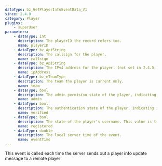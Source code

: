 ```yaml
---
dataType: bz_GetPlayerInfoEventData_V1
since: 2.4.0
category: Player
plugins:
    - superUser
parameters:
    - dataType: int
      description: The playerID the record refers too.
      name: playerID
    - dataType: bz_ApiString
      description: The callsign for the player.
      name: callsign
    - dataType: bz_ApiString
      description: The IPv4 address for the player. (not set in 2.4.0, fixed in 2.4.1.)
      name: ipAddress
    - dataType: bz_eTeamType
      description: The team the player is current only.
      name: team
    - dataType: bool
      description: The admin permision state of the player, indicating if they will be displayed with an '@' symbol in the scoreboard.
      name: admin
    - dataType: bool
      description: The authentication state of the player, indicating if they will be displayed with an '+' symbol in the scoreboard.
      name: verified
    - dataType: bool
      description: The state of the player's username. This value is true if the username is registered.
      name: registered
    - dataType: double
      description: The local server time of the event.
      name: eventTime
---
```


This event is called each time the server sends out a player info update message to a remote player
